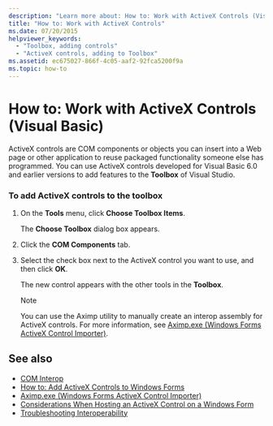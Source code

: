 ```yaml
---
description: "Learn more about: How to: Work with ActiveX Controls (Visual Basic)"
title: "How to: Work with ActiveX Controls"
ms.date: 07/20/2015
helpviewer_keywords: 
  - "Toolbox, adding controls"
  - "ActiveX controls, adding to Toolbox"
ms.assetid: ec675027-866f-4c05-aaf2-92fca5200f9a
ms.topic: how-to
---
```

# How to: Work with ActiveX Controls (Visual Basic)

ActiveX controls are COM components or objects you can insert into a Web page or other application to reuse packaged functionality someone else has programmed. You can use ActiveX controls developed for Visual Basic 6.0 and earlier versions to add features to the **Toolbox** of Visual Studio.  
  
### To add ActiveX controls to the toolbox  
  
1. On the **Tools** menu, click **Choose Toolbox Items**.  
  
     The **Choose Toolbox** dialog box appears.  
  
2. Click the **COM Components** tab.  
  
3. Select the check box next to the ActiveX control you want to use, and then click **OK**.  
  
     The new control appears with the other tools in the **Toolbox**.  
  
    > [!NOTE]
    > You can use the Aximp utility to manually create an interop assembly for ActiveX controls. For more information, see [Aximp.exe (Windows Forms ActiveX Control Importer)](../../../framework/tools/aximp-exe-windows-forms-activex-control-importer.md).  
  
## See also

- [COM Interop](index.md)
- [How to: Add ActiveX Controls to Windows Forms](/dotnet/desktop/winforms/controls/how-to-add-activex-controls-to-windows-forms)
- [Aximp.exe (Windows Forms ActiveX Control Importer)](../../../framework/tools/aximp-exe-windows-forms-activex-control-importer.md)
- [Considerations When Hosting an ActiveX Control on a Windows Form](/dotnet/desktop/winforms/controls/considerations-when-hosting-an-activex-control-on-a-windows-form)
- [Troubleshooting Interoperability](troubleshooting-interoperability.md)
